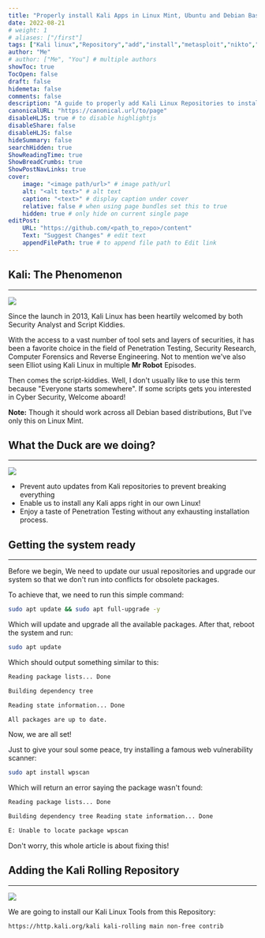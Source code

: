 ```yaml
---
title: "Properly install Kali Apps in Linux Mint, Ubuntu and Debian Based Distributions!"
date: 2022-08-21
# weight: 1
# aliases: ["/first"]
tags: ["Kali linux","Repository","add","install","metasploit","nikto","nmap","nethunter"]
author: "Me"
# author: ["Me", "You"] # multiple authors
showToc: true
TocOpen: false
draft: false
hidemeta: false
comments: false
description: "A guide to properly add Kali Linux Repositories to install Kali Apps without facing any breaking changes"
canonicalURL: "https://canonical.url/to/page"
disableHLJS: true # to disable highlightjs
disableShare: false
disableHLJS: false
hideSummary: false
searchHidden: true
ShowReadingTime: true
ShowBreadCrumbs: true
ShowPostNavLinks: true
cover:
    image: "<image path/url>" # image path/url
    alt: "<alt text>" # alt text
    caption: "<text>" # display caption under cover
    relative: false # when using page bundles set this to true
    hidden: true # only hide on current single page
editPost:
    URL: "https://github.com/<path_to_repo>/content"
    Text: "Suggest Changes" # edit text
    appendFilePath: true # to append file path to Edit link
---
```


## Kali: The Phenomenon
---

![](https://c.tenor.com/73bhaYAl0moAAAAC/yes-oh.gif)

Since the launch in 2013, Kali Linux has been heartily welcomed by both Security Analyst and Script Kiddies.

With the access to a vast number of tool sets and layers of securities, it has been a favorite choice in the field of Penetration Testing, Security Research, Computer Forensics and Reverse Engineering. Not to mention we've also seen Elliot using Kali Linux in multiple **Mr Robot** Episodes.

Then comes the script-kiddies. Well, I don't usually like to use this term because "Everyone starts somewhere". If some scripts gets you interested in Cyber Security, Welcome aboard!

**Note:** Though it should work across all Debian based distributions, But I've only this on Linux Mint.

## What the Duck are we doing?
---
![](https://c.tenor.com/wRKppcFJEe8AAAAC/ducks.gif)
- Prevent auto updates from Kali repositories to prevent breaking everything
- Enable us to install any Kali apps right in our own Linux!
- Enjoy a taste of Penetration Testing without any exhausting installation process.

## Getting the system ready
---

Before we begin, We need to update our usual repositories and upgrade our system so that we don't run into conflicts for obsolete packages.

To achieve that, we need to run this simple command:

```BASH
sudo apt update && sudo apt full-upgrade -y
```

Which will update and upgrade all the available packages. After that, reboot the system and run:

```BASH
sudo apt update
```

Which should output something similar to this:

```Bash
Reading package lists... Done

Building dependency tree  

Reading state information... Done

All packages are up to date.
```

Now, we are all set!

Just to give your soul some peace, try installing a famous web vulnerability scanner:

```BASH
sudo apt install wpscan
```

Which will return an error saying the package wasn't found:

```Bash
Reading package lists... Done 

Building dependency tree Reading state information... Done

E: Unable to locate package wpscan
```

Don't worry, this whole article is about fixing this!

## Adding the Kali Rolling Repository

---

![](https://c.tenor.com/lBp_H83I7AEAAAAC/morpheus-matrix-fight.gif)

We are going to install our Kali Linux Tools from this Repository:

`https://http.kali.org/kali kali-rolling main non-free contrib`


